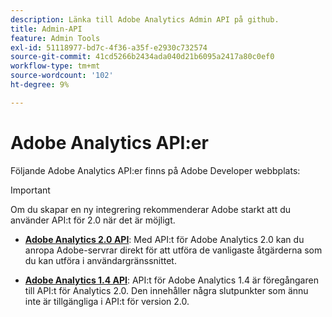 ```yaml
---
description: Länka till Adobe Analytics Admin API på github.
title: Admin-API
feature: Admin Tools
exl-id: 51118977-bd7c-4f36-a35f-e2930c732574
source-git-commit: 41cd5266b2434ada040d21b6095a2417a80c0ef0
workflow-type: tm+mt
source-wordcount: '102'
ht-degree: 9%

---
```


# Adobe Analytics API:er

Följande Adobe Analytics API:er finns på Adobe Developer webbplats:

>[!IMPORTANT]
>
>Om du skapar en ny integrering rekommenderar Adobe starkt att du använder API:t för 2.0 när det är möjligt.


* [**Adobe Analytics 2.0 API**](https://developer.adobe.com/analytics-apis/docs/2.0/): Med API:t för Adobe Analytics 2.0 kan du anropa Adobe-servrar direkt för att utföra de vanligaste åtgärderna som du kan utföra i användargränssnittet.

* [**Adobe Analytics 1.4 API**](https://developer.adobe.com/analytics-apis/docs/1.4/): API:t för Adobe Analytics 1.4 är föregångaren till API:t för Analytics 2.0. Den innehåller några slutpunkter som ännu inte är tillgängliga i API:t för version 2.0.
